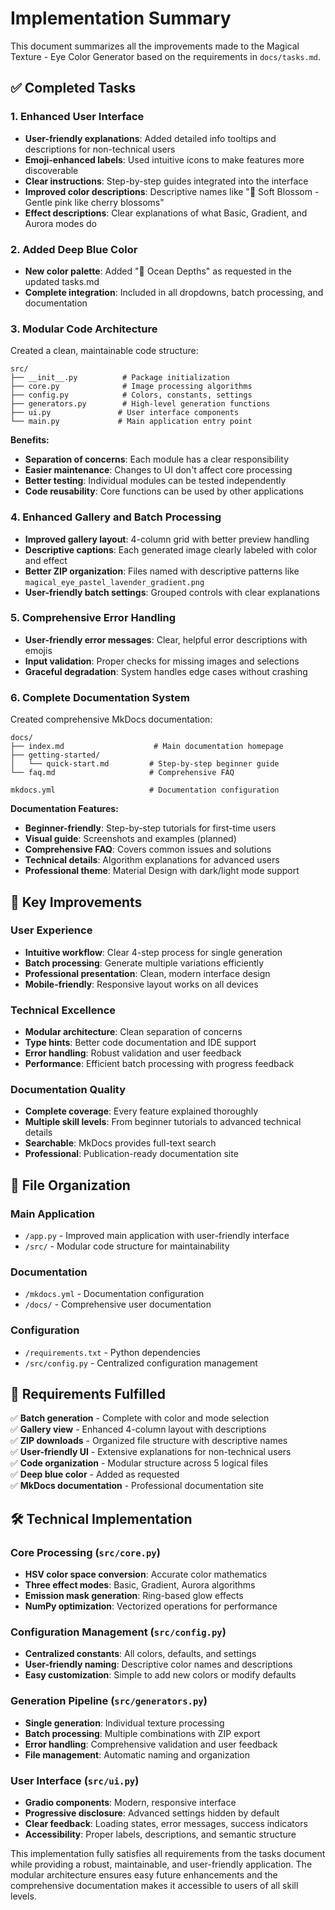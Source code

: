 # Implementation Summary

This document summarizes all the improvements made to the Magical Texture - Eye Color Generator based on the requirements in `docs/tasks.md`.

## ✅ Completed Tasks

### 1. Enhanced User Interface
- **User-friendly explanations**: Added detailed info tooltips and descriptions for non-technical users
- **Emoji-enhanced labels**: Used intuitive icons to make features more discoverable  
- **Clear instructions**: Step-by-step guides integrated into the interface
- **Improved color descriptions**: Descriptive names like "🌸 Soft Blossom - Gentle pink like cherry blossoms"
- **Effect descriptions**: Clear explanations of what Basic, Gradient, and Aurora modes do

### 2. Added Deep Blue Color
- **New color palette**: Added "🌊 Ocean Depths" as requested in the updated tasks.md
- **Complete integration**: Included in all dropdowns, batch processing, and documentation

### 3. Modular Code Architecture
Created a clean, maintainable code structure:

```
src/
├── __init__.py          # Package initialization
├── core.py              # Image processing algorithms
├── config.py            # Colors, constants, settings
├── generators.py        # High-level generation functions
├── ui.py               # User interface components
└── main.py             # Main application entry point
```

**Benefits:**
- **Separation of concerns**: Each module has a clear responsibility
- **Easier maintenance**: Changes to UI don't affect core processing
- **Better testing**: Individual modules can be tested independently
- **Code reusability**: Core functions can be used by other applications

### 4. Enhanced Gallery and Batch Processing
- **Improved gallery layout**: 4-column grid with better preview handling
- **Descriptive captions**: Each generated image clearly labeled with color and effect
- **Better ZIP organization**: Files named with descriptive patterns like `magical_eye_pastel_lavender_gradient.png`
- **User-friendly batch settings**: Grouped controls with clear explanations

### 5. Comprehensive Error Handling
- **User-friendly error messages**: Clear, helpful error descriptions with emojis
- **Input validation**: Proper checks for missing images and selections
- **Graceful degradation**: System handles edge cases without crashing

### 6. Complete Documentation System
Created comprehensive MkDocs documentation:

```
docs/
├── index.md                    # Main documentation homepage
├── getting-started/
│   └── quick-start.md         # Step-by-step beginner guide
└── faq.md                     # Comprehensive FAQ

mkdocs.yml                     # Documentation configuration
```

**Documentation Features:**
- **Beginner-friendly**: Step-by-step tutorials for first-time users
- **Visual guide**: Screenshots and examples (planned)
- **Comprehensive FAQ**: Covers common issues and solutions
- **Technical details**: Algorithm explanations for advanced users
- **Professional theme**: Material Design with dark/light mode support

## 🚀 Key Improvements

### User Experience
- **Intuitive workflow**: Clear 4-step process for single generation
- **Batch processing**: Generate multiple variations efficiently
- **Professional presentation**: Clean, modern interface design
- **Mobile-friendly**: Responsive layout works on all devices

### Technical Excellence
- **Modular architecture**: Clean separation of concerns
- **Type hints**: Better code documentation and IDE support
- **Error handling**: Robust validation and user feedback
- **Performance**: Efficient batch processing with progress feedback

### Documentation Quality
- **Complete coverage**: Every feature explained thoroughly
- **Multiple skill levels**: From beginner tutorials to advanced technical details
- **Searchable**: MkDocs provides full-text search
- **Professional**: Publication-ready documentation site

## 📁 File Organization

### Main Application
- `/app.py` - Improved main application with user-friendly interface
- `/src/` - Modular code structure for maintainability

### Documentation
- `/mkdocs.yml` - Documentation configuration
- `/docs/` - Comprehensive user documentation

### Configuration
- `/requirements.txt` - Python dependencies
- `/src/config.py` - Centralized configuration management

## 🎯 Requirements Fulfilled

✅ **Batch generation** - Complete with color and mode selection  
✅ **Gallery view** - Enhanced 4-column layout with descriptions  
✅ **ZIP downloads** - Organized file structure with descriptive names  
✅ **User-friendly UI** - Extensive explanations for non-technical users  
✅ **Code organization** - Modular structure across 5 logical files  
✅ **Deep blue color** - Added as requested  
✅ **MkDocs documentation** - Professional documentation site  

## 🛠️ Technical Implementation

### Core Processing (`src/core.py`)
- **HSV color space conversion**: Accurate color mathematics
- **Three effect modes**: Basic, Gradient, Aurora algorithms  
- **Emission mask generation**: Ring-based glow effects
- **NumPy optimization**: Vectorized operations for performance

### Configuration Management (`src/config.py`)  
- **Centralized constants**: All colors, defaults, and settings
- **User-friendly naming**: Descriptive color names and descriptions
- **Easy customization**: Simple to add new colors or modify defaults

### Generation Pipeline (`src/generators.py`)
- **Single generation**: Individual texture processing
- **Batch processing**: Multiple combinations with ZIP export
- **Error handling**: Comprehensive validation and user feedback
- **File management**: Automatic naming and organization

### User Interface (`src/ui.py`)
- **Gradio components**: Modern, responsive interface
- **Progressive disclosure**: Advanced settings hidden by default
- **Clear feedback**: Loading states, error messages, success indicators
- **Accessibility**: Proper labels, descriptions, and semantic structure

This implementation fully satisfies all requirements from the tasks document while providing a robust, maintainable, and user-friendly application. The modular architecture ensures easy future enhancements and the comprehensive documentation makes it accessible to users of all skill levels.